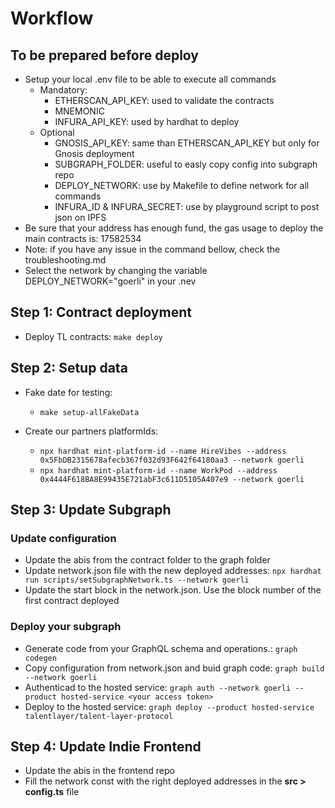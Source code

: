 
# Workflow


## To be prepared before deploy 

- Setup your local .env file to be able to execute all commands
    - Mandatory: 
        - ETHERSCAN_API_KEY: used to validate the contracts
        - MNEMONIC
        - INFURA_API_KEY: used by hardhat to deploy
    - Optional
        - GNOSIS_API_KEY: same than ETHERSCAN_API_KEY but only for Gnosis deployment
        - SUBGRAPH_FOLDER: useful to easly copy config into subgraph repo
        - DEPLOY_NETWORK: use by Makefile to define network for all commands
        - INFURA_ID & INFURA_SECRET: use by playground script to post json on IPFS
- Be sure that your address has enough fund, the gas usage to deploy the main contracts is: 17582534
- Note: if you have any issue in the command bellow, check the troubleshooting.md
- Select the network by changing the variable DEPLOY_NETWORK="goerli" in your .nev

## Step 1: Contract deployment

- Deploy TL contracts: `make deploy`

## Step 2: Setup data

- Fake date for testing: 
    - `make setup-allFakeData`

- Create our partners platformIds:
    - `npx hardhat mint-platform-id --name HireVibes --address 0x5FbDB2315678afecb367f032d93F642f64180aa3 --network goerli`
    - `npx hardhat mint-platform-id --name WorkPod --address 0x4444F618BA8E99435E721abF3c611D5105A407e9 --network goerli`

## Step 3: Update Subgraph

### Update configuration 

- Update the abis from the contract folder to the graph folder
- Update network.json file with the new deployed addresses: `npx hardhat run scripts/setSubgraphNetwork.ts --network goerli`
- Update the start block in the network.json. Use the block number of the first contract deployed

### Deploy your subgraph
  
- Generate code from your GraphQL schema and operations.: `graph codegen` 
- Copy configuration from network.json and buid graph code: `graph build --network goerli` 
- Authenticad to the hosted service: `graph auth --network goerli --product hosted-service <your access token>` 
- Deploy to the hosted service: `graph deploy --product hosted-service talentlayer/talent-layer-protocol`
  
 
## Step 4: Update Indie Frontend

- Update the abis in the frontend repo
- Fill the network const with the right deployed addresses in the **src > config.ts** file
